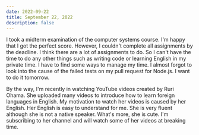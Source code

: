 ```yaml
---
date: 2022-09-22
title: September 22, 2022
description: false
---
```


I took a midterm examination of the computer systems course. I'm happy that I got the perfect score. However, I couldn't complete all assignments by the deadline. I think there are a lot of assignments to do. So I can't have the time to do any other things such as writing code or learning English in my private time. I have to find some ways to manage my time.
I almost forgot to look into the cause of the failed tests on my pull request for Node.js.
I want to do it tomorrow.

By the way, I'm recently in watching YouTube videos created by Ruri Ohama. She uploaded many videos to introduce how to learn foreign languages in English.
My motivation to watch her videos is caused by her English. Her English is easy to understand for me. She is very fluent although she is not a native speaker. What's more, she is cute.
I'm subscribing to her channel and will watch some of her videos at breaking time.
